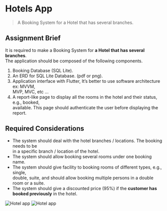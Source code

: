 
# Hotels App

>A Booking System for a Hotel that has several branches.


## Assignment Brief

It is required to make a Booking System for **a Hotel that has several branches**.  
The  application should be composed of the following components.
1. Booking Database (SQL Lite).
2. An ERD for SQL Lite Database. (pdf or png).
3. Application interface with Flutter, It’s better to use software architecture ex: MVVM,    
   MVP, MVC, etc …
4. A report-like page to display all the rooms in the hotel and their status, e.g., booked,    
   available. This page should authenticate the user before displaying the report.

## Required Considerations

- The system should deal with the hotel branches / locations. The booking needs to be    
  in a specific branch / location of the hotel.
- The system should allow booking several rooms under one booking name.
- The system should give facility to booking rooms of different types, e.g., single,    
  double, suite, and should allow booking multiple persons in a double room or a suite.
- The system should give a discounted price (95%) if the **customer has booked previously** in the hotel.


![Hotel app ](https://i.postimg.cc/G88dZZ57/hotels1.png) 
![Hotel app](https://i.postimg.cc/MMCqx9kW/hotels2.png)
